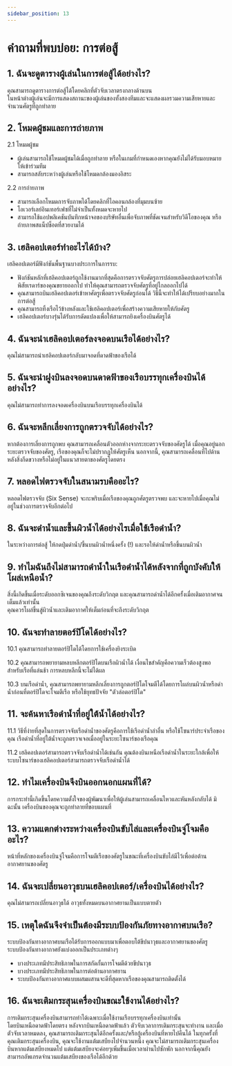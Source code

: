 ```yaml
---
sidebar_position: 13
---
```


# คำถามที่พบบ่อย: การต่อสู้

## **1. ฉันจะดูตารางผู้เล่นในการต่อสู้ได้อย่างไร?**  

คุณสามารถดูตารางการต่อสู้ได้โดยคลิกที่ตัวจับเวลาตรงกลางด้านบน  
ในหน้าต่างผู้เล่นจะมีการแสดงสถานะของผู้เล่นของทั้งสองทีมและจะแสดงผลรวมความเสียหายและจำนวนศัตรูที่ถูกทำลาย

## **2. โหมดผู้ชมและการถ่ายภาพ**  

 2.1 โหมดผู้ชม  
- ผู้เล่นสามารถใช้โหมดผู้ชมได้เมื่อถูกทำลาย หรือในเกมที่กำหนดเองหากคุณยังไม่ได้รับมอบหมายให้เข้าร่วมทีม  
- สามารถสลับระหว่างผู้เล่นหรือใช้โหมดกล้องมองอิสระ  

2.2 การถ่ายภาพ  
- สามารถเลือกโหมดการจับภาพได้โดยคลิกที่ไอคอนกล้องที่มุมบนซ้าย  
- โอเวอร์เลย์อินเทอร์เฟซที่ไม่จำเป็นทั้งหมดจะหายไป  
- สามารถใช้แอปพลิเคชันบันทึกหน้าจอของบริษัทอื่นเพื่อจับภาพที่ชัดเจนสำหรับวิดีโอของคุณ หรือถ่ายภาพสแน็ปช็อตที่สวยงามได้  

## **3. เฮลิคอปเตอร์ทำอะไรได้บ้าง?**  

เฮลิคอปเตอร์มีฟังก์ชันพื้นฐานบางประการในการรบ:  

- ฟังก์ชันหลักที่เฮลิคอปเตอร์​ถูกใช้งานมากที่สุดคือการตรวจจับศัตรู​ การปล่อยเฮลิคอปเตอร์จะทำให้พิสัยเรดาร์ของคุณขยายออกไป ทำให้คุณสามารถตรวจจับศัตรูที่อยู่ไกลออกไปได้  
- คุณสามารถบินเฮลิคอปเตอร์เข้าหาศัตรูเพื่อตรวจจับศัตรูก่อนได้ วิธีนี้จะทำให้ได้เปรียบอย่างมากในการต่อสู้  
- คุณสามารถทิ้งเรือไว้ข้างหลังและใช้เฮลิคอปเตอร์เพื่อสร้างความเสียหายให้กับศัตรู  
- เฮลิคอปเตอร์บางรุ่นได้รับการดัดแปลงเพื่อให้สามารถยิงเครื่องบินศัตรูได้  

## **4. ฉันจะนำเฮลิคอปเตอร์ลงจอดบนเรือได้อย่างไร?**  

คุณไม่สามารถนำเฮลิคอปเตอร์กลับมาจอดที่ดาดฟ้าของเรือได้  

## **5. ฉันจะนำฝูงบินลงจอดบนดาดฟ้าของเรือบรรทุกเครื่องบินได้อย่างไร?**  

คุณไม่สามารถทำการลงจอดเครื่องบินบนเรือบรรทุก​เครื่องบินได้  

## **6. ฉันจะหลีกเลี่ยงการถูกตรวจจับได้อย่างไร?**  

หากต้องการเลี่ยงการถูกพบ คุณสามารถเคลื่อนตัวออกห่างจากระยะตรวจจับของศัตรูได้ เมื่อคุณอยู่นอกระยะตรวจจับของศัตรู, เรือของคุณก็จะไม่ปรากฏ​ให้ศัตรู​เห็น นอกจากนี้, คุณสามารถเคลื่อนที่ไปด้านหลังสิ่งกีดขวางหรือไม่อยู่ในแนวสายตาของศัตรูโดยตรง  

## **7. หลอดไฟตรวจจับในสนามรบคืออะไร?**  

หลอดไฟตรวจจับ (Six Sense) จะกะพริบเมื่อเรือของคุณถูกศัตรูตรวจพบ และจะหายไปเมื่อคุณไม่อยู่ในช่วงการตรวจจับอีกต่อไป  

## **8. ฉันจะดำน้ำและขึ้นผิวน้ำได้อย่างไรเมื่อใช้เรือดำน้ำ?**  

ในระหว่างการต่อสู้ ให้กดปุ่มดำน้ำ/ขึ้นบนผิวน้ำหนึ่งครั้ง (!) และรอให้ดำน้ำหรือขึ้นบนผิวน้ำ  

## **9. ทำไมฉันถึงไม่สามารถดำน้ำในเรือดำน้ำได้หลังจากที่ถูกบังคับให้โผล่เหนือน้ำ?**  

สิ่งนี้เกิดขึ้นเมื่อระดับออกซิเจนของคุณถึงระดับวิกฤต และคุณสามารถดำน้ำได้อีกครั้งเมื่อเติมอากาศจนเต็มแล้วเท่านั้น  
คุณควรโผล่ขึ้นสู่ผิวน้ำและเติมอากาศให้เต็มก่อนที่จะถึงระดับวิกฤต  

## **10. ฉันจะทำลายตอร์ปิโดได้อย่างไร?**  

 10.1 คุณสามารถทำลายตอร์ปิโดได้โดยการใช้เครื่องยิงระเบิด  

 10.2 คุณสามารถพยายามหลบหลีกตอร์ปิโดบนเรือผิวน้ำได้ เงื่อนไขสำคัญคือความเร็วต้องสูงพอ สำหรับเรือที่แล่นช้า การหลบหลีกนี้จะไม่ได้ผล  

 10.3 บนเรือดำน้ำ, คุณสามารถพยายามหลีกเลี่ยงการถูกตอร์ปิโดโจมตีได้โดยการโผล่บนผิวน้ำหรือดำน้ำก่อนที่ตอร์ปิโดจะโจมตีเรือ  หรือใช้ยุทธปัจจัย "ตัวล่อตอร์ปิโด"

## **11. จะค้นหาเรือดำน้ำที่อยู่ใต้น้ำได้อย่างไร?**  

 11.1 วิธีที่ง่ายที่สุดในการตรวจจับเรือดำน้ำของศัตรูคือการใช้เรือดำน้ำลำอื่น  หรือใช้โซนาร์ประจำเรือของคุณ เรือดำน้ำที่อยู่ใต้น้ำจะถูกตรวจเจอเมื่ออยู่ในระยะโซนาร์ของเรือคุณ

 11.2 เฮลิคอปเตอร์สามารถตรวจจับเรือดำน้ำได้เช่นกัน คุณต้องบินเหนือเรือดำน้ำในระยะใกล้เพื่อให้ระบบโซนาร์ของเฮลิคอปเตอร์สามารถตรวจจับเรือดำน้ำได้  

## **12. ทำไมเครื่องบินจึงบินออกนอกแผนที่ได้?**  

การกระทำนี้เกิดขึ้นโดยความตั้งใจของผู้พัฒนา​ เพื่อให้ผู้เล่นสามารถเคลื่อนไหวและหันหลังกลับได้ มิฉะนั้น เครื่องบินของคุณจะถูกทำลายที่ขอบแผนที่  

## **13. ความแตกต่างระหว่างเครื่องบินขับไล่และเครื่องบินจู่โจมคืออะไร?**  

หน้าที่หลักของเครื่องบินจู่โจมคือการโจมตีเรือของศัตรู​ ในขณะที่เครื่องบินขับไล่มีไว้เพื่อต่อต้านอากาศยาน​ของศัตรู  

## **14. ฉันจะเปลี่ยนอาวุธบนเฮลิคอปเตอร์/เครื่องบินได้อย่างไร?**  

คุณไม่สามารถเปลี่ยนอาวุธได้ อาวุธทั้งหมดบนอากาศยาน​เป็นแบบตายตัว  

## **15. เหตุใดฉันจึงจำเป็นต้องมีระบบป้องกันภัยทางอากาศบนเรือ?**  

ระบบป้องกันทางอากาศบนเรือได้รับการออกแบบมาเพื่อตอบโต้ขีปนาวุธและอากาศยาน​ของศัตรู  
ระบบป้องกันทางอากาศยังแบ่งออกเป็นประเภทต่างๆ  
- บางประเภทมีประสิทธิภาพในการสกัดกั้นการโจมตีด้วยขีปนาวุธ  
- บางประเภทมีประสิทธิภาพในการต่อต้านอากาศยาน​  
- ระบบป้องกันทางอากาศแบบผสมผสานจะดีที่สุดหากเรือของคุณสามารถติดตั้งได้  

## **16. ฉันจะเติมกระสุนเครื่องบินขณะใช้งานได้อย่างไร?**  

การเติมกระสุนเครื่องบินสามารถทำได้เฉพาะเมื่อใช้งานเรือบรรทุกเครื่องบินเท่านั้น  
โดยบินเหนือดาดฟ้าโดยตรง หลังจากบินเหนือดาดฟ้าแล้ว ตัวจับเวลาการเติมกระสุนจะทำงาน  และเมื่อตัวจับเวลาหมดลง, คุณสามารถเติมกระสุนได้อีกครั้งและ/หรือกู้เครื่องบินที่หายไปคืนได้ 
ในทุกครั้งที่คุณเติมกระสุนเครื่องบิน, คุณจะใช้งานแต้มเสบียง​ไปจำนวนหนึ่ง คุณจะไม่สามารถเติมกระสุนเครื่องบินหากแต้มเสบียง​หมดไป แต่แต้มเสบียง​จะค่อยๆเพิ่มขึ้นเมื่อเวลาผ่านไปซักพัก นอกจากนี้คุณยังสามารถอัพเกรดจำนวนแต้มเสบียง​ของเรือได้อีกด้วย
